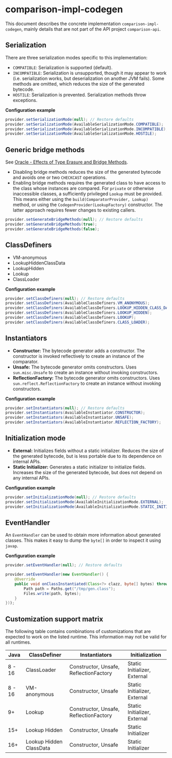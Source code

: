 # comparison-impl-codegen

This document describes the concrete implementation `comparison-impl-codegen`, mainly details that
are not part of the API project `comparison-api`.

## Serialization

There are three serialization modes specific to this implementation:

* `COMPATIBLE`: Serialization is supported (default).
* `INCOMPATIBLE`: Serialization is unsupported, though it may appear to work (i.e. serialization
  works, but deserialization on another JVM fails). Some methods are omitted, which reduces the
  size of the generated bytecode.
* `HOSTILE`: Serialization is prevented. Serialization methods throw exceptions.

**Configuration example**

```java
provider.setSerializationMode(null); // Restore defaults
provider.setSerializationMode(AvailableSerializationMode.COMPATIBLE);
provider.setSerializationMode(AvailableSerializationMode.INCOMPATIBLE);
provider.setSerializationMode(AvailableSerializationMode.HOSTILE);
```

## Generic bridge methods

See [Oracle - Effects of Type Erasure and Bridge Methods](https://docs.oracle.com/javase/tutorial/java/generics/bridgeMethods.html).

* Disabling bridge methods reduces the size of the generated bytecode and avoids one or two
  `CHECKCAST` operations.
* Enabling bridge methods requires the generated class to have access to the class whose
  instances are compared. For `private` or otherwise inaccessible classes, a sufficiently
  privileged `Lookup` must be provided. This means either using the
  `build(ComparatorProvider, Lookup)` method, or using the `CodegenProvider(LookupFactory)`
  constructor. The latter approach requires fewer changes to existing callers.

```java
provider.setGenerateBridgeMethods(null); // Restore defaults
provider.setGenerateBridgeMethods(true);
provider.setGenerateBridgeMethods(false);
```

## ClassDefiners

* VM-anonymous
* LookupHiddenClassData
* LookupHidden
* Lookup
* ClassLoader

**Configuration example**

```java
provider.setClassDefiners(null); // Restore defaults
provider.setClassDefiners(AvailableClassDefiners.VM_ANONYMOUS);
provider.setClassDefiners(AvailableClassDefiners.LOOKUP_HIDDEN_CLASS_DATA);
provider.setClassDefiners(AvailableClassDefiners.LOOKUP_HIDDEN);
provider.setClassDefiners(AvailableClassDefiners.LOOKUP);
provider.setClassDefiners(AvailableClassDefiners.CLASS_LOADER);
```

## Instantiators

* **Constructor:** The bytecode generator adds a constructor. The constructor is invoked
  reflectively to create an instance of the comparator.
* **Unsafe:** The bytecode generator omits constructors. Uses `sun.misc.Unsafe` to create
  an instance without invoking constructors.
* **ReflectionFactory:** The bytecode generator omits constructors. Uses
  `sun.reflect.ReflectionFactory` to create an instance without invoking constructors.

**Configuration example**

```java
provider.setInstantiators(null); // Restore defaults
provider.setInstantiators(AvailableInstantiator.CONSTRUCTOR);
provider.setInstantiators(AvailableInstantiator.UNSAFE);
provider.setInstantiators(AvailableInstantiator.REFLECTION_FACTORY);
```

## Initialization mode

* **External:** Initializes fields without a static initializer. Reduces the size of the generated
  bytecode, but is less portable due to its dependence on internal APIs.
* **Static Initializer:** Generates a static initializer to initialize fields. Increases the size
  of the generated bytecode, but does not depend on any internal APIs.

**Configuration example**

```java
provider.setInitializationMode(null); // Restore defaults
provider.setInitializationMode(AvailableInitializationMode.EXTERNAL);
provider.setInitializationMode(AvailableInitializationMode.STATIC_INITIALIZER);
```

## EventHandler

An `EventHandler` can be used to obtain more information about generated classes. This makes it
easy to dump the `byte[]` in order to inspect it using `javap`.

**Configuration example**

```java
provider.setEventHandler(null); // Restore defaults

provider.setEventHandler(new EventHandler() {
    @Override
    public void onClassInstantiated(Class<?> clazz, byte[] bytes) throws Exception {
        Path path = Paths.get("/tmp/gen.class");
        Files.write(path, bytes);
    }
}));
```

## Customization support matrix

The following table contains combinations of customizations that are expected to work on the listed
runtime. This information may not be valid for all runtimes.

| Java   | ClassDefiner            | Instantiators                          | Initialization               |
|--------|-------------------------|----------------------------------------|------------------------------|
| 8 - 16 | ClassLoader             | Constructor, Unsafe, ReflectionFactory | Static Initializer, External |
| 8 - 16 | VM-anonymous            | Constructor, Unsafe                    | Static Initializer, External |
| 9+     | Lookup                  | Constructor, Unsafe, ReflectionFactory | Static Initializer, External |
| 15+    | Lookup Hidden           | Constructor, Unsafe                    | Static Initializer           |
| 16+    | Lookup Hidden ClassData | Constructor, Unsafe                    | Static Initializer           |
